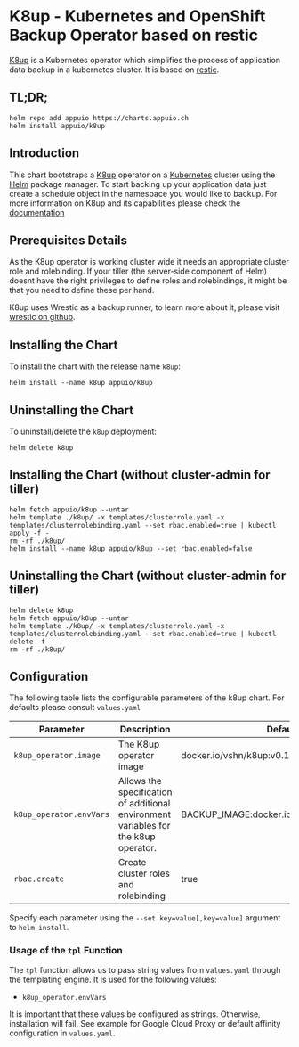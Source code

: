 # K8up - Kubernetes and OpenShift Backup Operator based on restic

[K8up](https://github.com/vshn/k8up) is a Kubernetes operator which simplifies the process of application data backup in a kubernetes cluster. It is based on [restic](https://restic.net/).

## TL;DR;

```console
helm repo add appuio https://charts.appuio.ch
helm install appuio/k8up
```

## Introduction

This chart bootstraps a [K8up](https://vshn.github.io/k8up/) operator on a [Kubernetes](https://kubernetes.io) cluster using the [Helm](https://helm.sh) package manager. To start backing up your application data just create a schedule object in the namespace you would like to backup. For more information on K8up and its capabilities please check the [documentation](https://vshn.github.io/k8up/)

## Prerequisites Details

As the K8up operator is working cluster wide it needs an appropriate cluster role and rolebinding. If your tiller (the server-side component of Helm) doesnt have the right privileges to define roles and rolebindings, it might be that you need to define these per hand.

K8up uses Wrestic as a backup runner, to learn more about it, please visit [wrestic on github](https://github.com/vshn/wrestic/tree/master). 

## Installing the Chart

To install the chart with the release name `k8up`:

```console
helm install --name k8up appuio/k8up
```

## Uninstalling the Chart

To uninstall/delete the `k8up` deployment:

```console
helm delete k8up
```

## Installing the Chart (without cluster-admin for tiller)

```console
helm fetch appuio/k8up --untar
helm template ./k8up/ -x templates/clusterrole.yaml -x templates/clusterrolebinding.yaml --set rbac.enabled=true | kubectl apply -f -
rm -rf ./k8up/
helm install --name k8up appuio/k8up --set rbac.enabled=false
```

## Uninstalling the Chart (without cluster-admin for tiller)

```console
helm delete k8up
helm fetch appuio/k8up --untar
helm template ./k8up/ -x templates/clusterrole.yaml -x templates/clusterrolebinding.yaml --set rbac.enabled=true | kubectl delete -f -
rm -rf ./k8up/
```

## Configuration

The following table lists the configurable parameters of the k8up chart. For defaults please consult `values.yaml`

| Parameter                   | Description                                             | Default
| ---                         | ---                                                     | ---
| `k8up_operator.image`       | The K8up operator image                                     | docker.io/vshn/k8up:v0.1.4
| `k8up_operator.envVars`     | Allows the specification of additional environment variables for the k8up operator. | BACKUP_IMAGE:docker.io/vshn/wrestic:v0.0.10
| `rbac.create`               | Create cluster roles and rolebinding                    | true

Specify each parameter using the `--set key=value[,key=value]` argument to `helm install`.

### Usage of the `tpl` Function

The `tpl` function allows us to pass string values from `values.yaml` through the templating engine. It is used for the following values:

* `k8up_operator.envVars`

It is important that these values be configured as strings. Otherwise, installation will fail. See example for Google Cloud Proxy or default affinity configuration in `values.yaml`.
